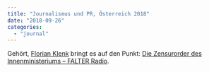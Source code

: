 ```yaml
---
title: "Journalismus und PR, Österreich 2018"
date: "2018-09-26"
categories: 
  - "journal"
---
```


Gehört, [Florian Klenk](https://twitter.com/florianklenk?lang=de) bringt es auf den Punkt: [Die Zensurorder des Innenministeriums – FALTER Radio](https://www.falter.at/falter/radio/0e8b1da26ed34e15824f3a371b27e348/die-zensurorder-des-innenministeriums-spezialepisode).
